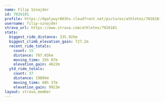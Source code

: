 ```yaml
---
name: Filip Sznajder
id: 7026101
profile: https://dgalywyr863hv.cloudfront.net/pictures/athletes/7026101/2123836/19/large.jpg
username: filip-sznajder
strava_url: https://www.strava.com/athletes/7026101
stats:
  biggest_ride_distance: 335.92km
  biggest_climb_elevation_gain: 727.2m
  recent_ride_totals:
    count: 15
    distance: 787.03km
    moving_time: 35h 07m
    elevation_gain: 4622m
  ytd_ride_totals:
    count: 37
    distance: 1980km
    moving_time: 88h 37m
    elevation_gain: 9923m
layout: strava_member
--- 
```

